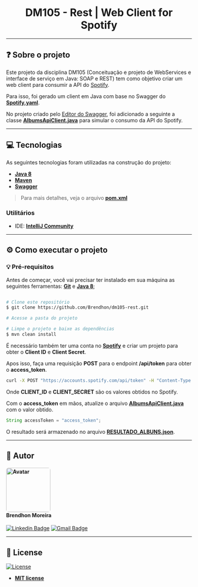 <h1 align="center">DM105 - Rest | Web Client for Spotify</h1>

---

## ❓ Sobre o projeto

Este projeto da disciplina DM105 (Conceituação e projeto de WebServices e interface de serviço em Java: SOAP e REST) tem como objetivo criar um web client para consumir a API do [Spotify](https://developer.spotify.com/documentation/web-api).

Para isso, foi gerado um client em Java com base no Swagger do **[Spotify.yaml](https://github.com/sonallux/spotify-web-api/blob/main/fixed-spotify-open-api.yml)**.

No projeto criado pelo [Editor do Swagger](https://editor.swagger.io/), foi adicionado a seguinte a classe **[AlbumsApiClient.java](src/main/java/io/swagger/client/AlbumsApiClient.java)** para simular o consumo da API do Spotify.

---

## 💻 Tecnologias

As seguintes tecnologias foram utilizadas na construção do projeto:

- **[Java 8](https://www.java.com/pt-BR/)**
- **[Maven](https://maven.apache.org/)**
- **[Swagger](https://swagger.io/)**

> Para mais detalhes, veja o arquivo  **[pom.xml](pom.xml)**

### Utilitários
- IDE: **[IntelliJ Community](https://www.jetbrains.com/pt-br/idea/download/#section=windows)**

---
## ⚙️ Como executar o projeto

### 💡 Pré-requisitos

Antes de começar, você vai precisar ter instalado em sua máquina as seguintes ferramentas:
**[Git](https://git-scm.com)** e **[Java 8](https://www.java.com/pt-BR/)**;

```bash

# Clone este repositório
$ git clone https://github.com/Brendhon/dm105-rest.git

# Acesse a pasta do projeto

# Limpe o projeto e baixe as dependências
$ mvn clean install

```

É necessário também ter uma conta no **[Spotify](https://developer.spotify.com/dashboard/login)** e criar um projeto para obter o **Client ID** e **Client Secret**.


Apos isso, faça uma requisição **POST** para o endpoint **/api/token** para obter o **access_token**.

```bash
curl -X POST "https://accounts.spotify.com/api/token" -H "Content-Type: application/x-www-form-urlencoded" -d"grant_type=client_credentials&client_id=CLIENT_ID&client_secret=CLIENT_SECRET"
```

Onde **CLIENT_ID** e **CLIENT_SECRET** são os valores obtidos no Spotify.

Com o **access_token** em mãos, atualize o arquivo **[AlbumsApiClient.java](src/main/java/io/swagger/client/AlbumsApiClient.java)** com o valor obtido.

```java
String accessToken = "access_token";
```

O resultado será armazenado no arquivo **[RESULTADO_ALBUNS.json](RESULTADO_ALBUNS.json)**.

---


## 👥 Autor
<h4 align="left">
<img style="border-radius: 5%; margin-right: 30px" src="https://avatars.githubusercontent.com/Brendhon" width="120px;" alt="Avatar"/><br>
Brendhon Moreira
</h4>


[![Linkedin Badge](https://img.shields.io/badge/-Brendhon-blue?style=flat-square&logo=Linkedin&logoColor=white&link=https://www.linkedin.com/in/brendhon-moreira)](https://www.linkedin.com/in/brendhon-moreira)
[![Gmail Badge](https://img.shields.io/badge/-brendhon.e.c.m@gmail.com-c14438?style=flat-square&logo=Gmail&logoColor=white&link=mailto:brendhon.e.c.m@gmail.com)](mailto:brendhon.e.c.m@gmail.com)

---
## 📝 License
[![License](https://img.shields.io/github/license/Brendhon/Pokedex?style=plastic)](http://badges.mit-license.org)

- **[MIT license](https://choosealicense.com/licenses/mit/)**
